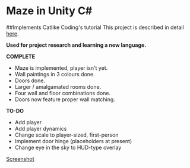 # Maze in Unity C# #
##Implements Catlike Coding's tutorial
This project is described in detail [here](http://catlikecoding.com/unity/tutorials/maze/).

**Used for project research and learning a new language.**

**COMPLETE**

+ Maze is implemented, player isn't yet.
+ Wall paintings in 3 colours done.
+ Doors done.
+ Larger / amalgamated rooms done.
+ Four wall and floor combinations done.
+ Doors now feature proper wall matching.

**TO-DO**

+ Add player
+ Add player dynamics
+ Change scale to player-sized, first-person
+ Implement door hinge (placeholders at present)
+ Change eye in the sky to HUD-type overlay

[Screenshot](MazeScreenshotUnity3D.png)





